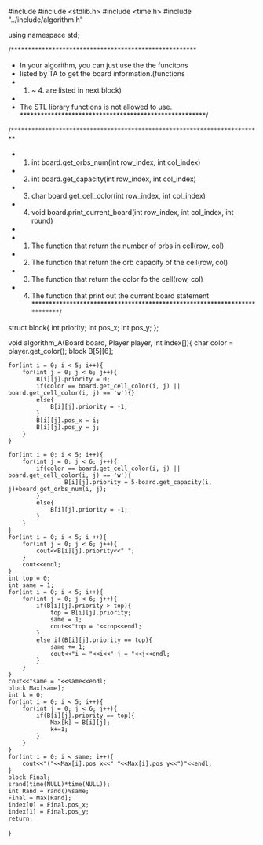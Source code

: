 #include <iostream>
#include <stdlib.h>
#include <time.h>
#include "../include/algorithm.h"

using namespace std;

/******************************************************
 * In your algorithm, you can just use the the funcitons
 * listed by TA to get the board information.(functions
 * 1. ~ 4. are listed in next block)
 *
 * The STL library functions is not allowed to use.
******************************************************/

/*************************************************************************
 * 1. int board.get_orbs_num(int row_index, int col_index)
 * 2. int board.get_capacity(int row_index, int col_index)
 * 3. char board.get_cell_color(int row_index, int col_index)
 * 4. void board.print_current_board(int row_index, int col_index, int round)
 *
 * 1. The function that return the number of orbs in cell(row, col)
 * 2. The function that return the orb capacity of the cell(row, col)
 * 3. The function that return the color fo the cell(row, col)
 * 4. The function that print out the current board statement
*************************************************************************/


struct block{
    int priority;
    int pos_x;
    int pos_y;
};

void algorithm_A(Board board, Player player, int index[]){
    char color = player.get_color();
    block B[5][6];

    for(int i = 0; i < 5; i++){
        for(int j = 0; j < 6; j++){
            B[i][j].priority = 0;
            if(color == board.get_cell_color(i, j) || board.get_cell_color(i, j) == 'w'){}
            else{
                B[i][j].priority = -1;
            }
            B[i][j].pos_x = i;
            B[i][j].pos_y = j;
        }
    }

    for(int i = 0; i < 5; i++){
        for(int j = 0; j < 6; j++){
            if(color == board.get_cell_color(i, j) || board.get_cell_color(i, j) == 'w'){
                    B[i][j].priority = 5-board.get_capacity(i, j)+board.get_orbs_num(i, j);
            }
            else{
                B[i][j].priority = -1;
            }
        }
    }
    for(int i = 0; i < 5; i ++){
        for(int j = 0; j < 6; j++){
            cout<<B[i][j].priority<<" ";
        }
        cout<<endl;
    }
    int top = 0;
    int same = 1;
    for(int i = 0; i < 5; i++){
        for(int j = 0; j < 6; j++){
            if(B[i][j].priority > top){
                top = B[i][j].priority;
                same = 1;
                cout<<"top = "<<top<<endl;
            }
            else if(B[i][j].priority == top){
                same += 1;
                cout<<"i = "<<i<<" j = "<<j<<endl;
            }
        }
    }
    cout<<"same = "<<same<<endl;
    block Max[same];
    int k = 0;
    for(int i = 0; i < 5; i++){
        for(int j = 0; j < 6; j++){
            if(B[i][j].priority == top){
                Max[k] = B[i][j];
                k+=1;
            }
        }
    }
    for(int i = 0; i < same; i++){
        cout<<"("<<Max[i].pos_x<<" "<<Max[i].pos_y<<")"<<endl;
    }
    block Final;
    srand(time(NULL)*time(NULL));
    int Rand = rand()%same;
    Final = Max[Rand];
    index[0] = Final.pos_x;
    index[1] = Final.pos_y;
    return;
}
